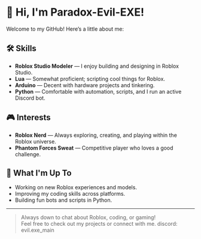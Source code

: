 # 👋 Hi, I'm Paradox-Evil-EXE!

Welcome to my GitHub! Here’s a little about me:

## 🛠️ Skills
- **Roblox Studio Modeler** — I enjoy building and designing in Roblox Studio.
- **Lua** — Somewhat proficient; scripting cool things for Roblox.
- **Arduino** — Decent with hardware projects and tinkering.
- **Python** — Comfortable with automation, scripts, and I run an active Discord bot.

## 🎮 Interests
- **Roblox Nerd** — Always exploring, creating, and playing within the Roblox universe.
- **Phantom Forces Sweat** — Competitive player who loves a good challenge.

## 🚀 What I'm Up To
- Working on new Roblox experiences and models.
- Improving my coding skills across platforms.
- Building fun bots and scripts in Python.

---

> Always down to chat about Roblox, coding, or gaming!  
> Feel free to check out my projects or connect with me.
> discord: evil.exe_main
